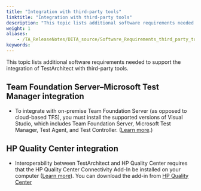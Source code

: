 ```yaml
--- 
title: "Integration with third-party tools"
linktitle: "Integration with third-party tools"
description: "This topic lists additional software requirements needed to support the integration of TestArchitect with third-party tools."
weight: 1
aliases: 
    - /TA_ReleaseNotes/DITA_source/Software_Requirements_third_party_tools.html
keywords: 
---
```


This topic lists additional software requirements needed to support the integration of TestArchitect with third-party tools.

## Team Foundation Server–Microsoft Test Manager integration

-   To integrate with on-premise Team Foundation Server \(as opposed to cloud-based TFS\), you must install the supported versions of Visual Studio, which includes Team Foundation Server, Microsoft Test Manager, Test Agent, and Test Controller. \([Learn more](/TA_Help/Topics/ug_MTM_setting_up_environment.html).\)

## HP Quality Center integration

-   Interoperability between TestArchitect and HP Quality Center requires that the HP Quality Center Connectivity Add-In be installed on your computer \([Learn more](/TA_Help/Topics/Integration_QC_config.html)\). You can download the add-in from [HP Quality Center](https://centre.qualitat.solucions.gencat.cat/qcbin/TDConnectivity_index.html)



